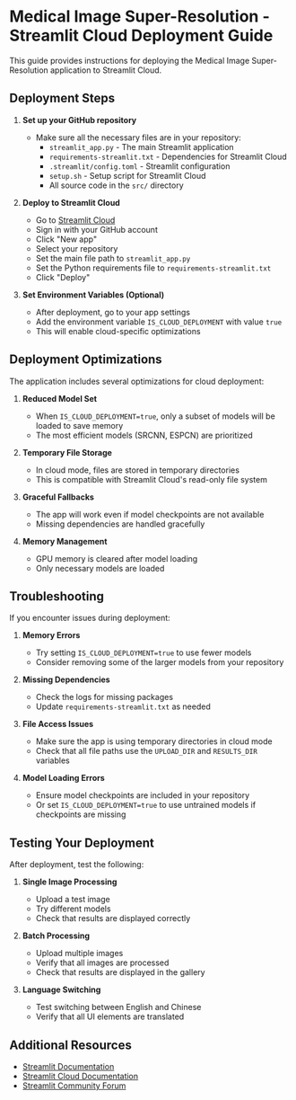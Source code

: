 # Medical Image Super-Resolution - Streamlit Cloud Deployment Guide

This guide provides instructions for deploying the Medical Image Super-Resolution application to Streamlit Cloud.

## Deployment Steps

1. **Set up your GitHub repository**
   - Make sure all the necessary files are in your repository:
     - `streamlit_app.py` - The main Streamlit application
     - `requirements-streamlit.txt` - Dependencies for Streamlit Cloud
     - `.streamlit/config.toml` - Streamlit configuration
     - `setup.sh` - Setup script for Streamlit Cloud
     - All source code in the `src/` directory

2. **Deploy to Streamlit Cloud**
   - Go to [Streamlit Cloud](https://streamlit.io/cloud)
   - Sign in with your GitHub account
   - Click "New app"
   - Select your repository
   - Set the main file path to `streamlit_app.py`
   - Set the Python requirements file to `requirements-streamlit.txt`
   - Click "Deploy"

3. **Set Environment Variables (Optional)**
   - After deployment, go to your app settings
   - Add the environment variable `IS_CLOUD_DEPLOYMENT` with value `true`
   - This will enable cloud-specific optimizations

## Deployment Optimizations

The application includes several optimizations for cloud deployment:

1. **Reduced Model Set**
   - When `IS_CLOUD_DEPLOYMENT=true`, only a subset of models will be loaded to save memory
   - The most efficient models (SRCNN, ESPCN) are prioritized

2. **Temporary File Storage**
   - In cloud mode, files are stored in temporary directories
   - This is compatible with Streamlit Cloud's read-only file system

3. **Graceful Fallbacks**
   - The app will work even if model checkpoints are not available
   - Missing dependencies are handled gracefully

4. **Memory Management**
   - GPU memory is cleared after model loading
   - Only necessary models are loaded

## Troubleshooting

If you encounter issues during deployment:

1. **Memory Errors**
   - Try setting `IS_CLOUD_DEPLOYMENT=true` to use fewer models
   - Consider removing some of the larger models from your repository

2. **Missing Dependencies**
   - Check the logs for missing packages
   - Update `requirements-streamlit.txt` as needed

3. **File Access Issues**
   - Make sure the app is using temporary directories in cloud mode
   - Check that all file paths use the `UPLOAD_DIR` and `RESULTS_DIR` variables

4. **Model Loading Errors**
   - Ensure model checkpoints are included in your repository
   - Or set `IS_CLOUD_DEPLOYMENT=true` to use untrained models if checkpoints are missing

## Testing Your Deployment

After deployment, test the following:

1. **Single Image Processing**
   - Upload a test image
   - Try different models
   - Check that results are displayed correctly

2. **Batch Processing**
   - Upload multiple images
   - Verify that all images are processed
   - Check that results are displayed in the gallery

3. **Language Switching**
   - Test switching between English and Chinese
   - Verify that all UI elements are translated

## Additional Resources

- [Streamlit Documentation](https://docs.streamlit.io/)
- [Streamlit Cloud Documentation](https://docs.streamlit.io/streamlit-cloud)
- [Streamlit Community Forum](https://discuss.streamlit.io/)
